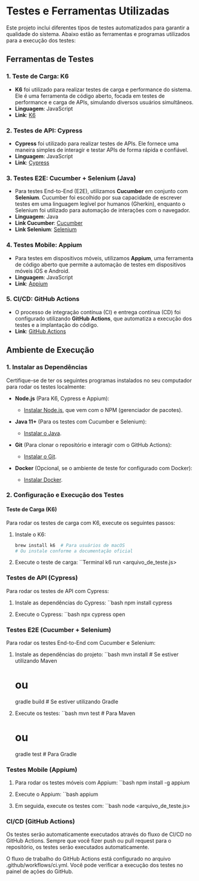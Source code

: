 # Testes e Ferramentas Utilizadas

Este projeto inclui diferentes tipos de testes automatizados para garantir a qualidade do sistema. Abaixo estão as ferramentas e programas utilizados para a execução dos testes:

## Ferramentas de Testes

### 1. **Teste de Carga: K6**
- **K6** foi utilizado para realizar testes de carga e performance do sistema. Ele é uma ferramenta de código aberto, focada em testes de performance e carga de APIs, simulando diversos usuários simultâneos.
- **Linguagem**: JavaScript
- **Link**: [K6](https://k6.io/)

### 2. **Testes de API: Cypress**
- **Cypress** foi utilizado para realizar testes de APIs. Ele fornece uma maneira simples de interagir e testar APIs de forma rápida e confiável.
- **Linguagem**: JavaScript
- **Link**: [Cypress](https://www.cypress.io/)

### 3. **Testes E2E: Cucumber + Selenium (Java)**
- Para testes End-to-End (E2E), utilizamos **Cucumber** em conjunto com **Selenium**. Cucumber foi escolhido por sua capacidade de escrever testes em uma linguagem legível por humanos (Gherkin), enquanto o Selenium foi utilizado para automação de interações com o navegador.
- **Linguagem**: Java
- **Link Cucumber**: [Cucumber](https://cucumber.io/)
- **Link Selenium**: [Selenium](https://www.selenium.dev/)

### 4. **Testes Mobile: Appium**
- Para testes em dispositivos móveis, utilizamos **Appium**, uma ferramenta de código aberto que permite a automação de testes em dispositivos móveis iOS e Android.
- **Linguagem**: JavaScript
- **Link**: [Appium](https://appium.io/)

### 5. **CI/CD: GitHub Actions**
- O processo de integração contínua (CI) e entrega contínua (CD) foi configurado utilizando **GitHub Actions**, que automatiza a execução dos testes e a implantação do código.
- **Link**: [GitHub Actions](https://docs.github.com/en/actions)

## Ambiente de Execução

### 1. Instalar as Dependências

Certifique-se de ter os seguintes programas instalados no seu computador para rodar os testes localmente:

- **Node.js** (Para K6, Cypress e Appium):
    - [Instalar Node.js](https://nodejs.org/), que vem com o NPM (gerenciador de pacotes).
  
- **Java 11+** (Para os testes com Cucumber e Selenium):
    - [Instalar o Java](https://adoptopenjdk.net/).

- **Git** (Para clonar o repositório e interagir com o GitHub Actions):
    - [Instalar o Git](https://git-scm.com/).

- **Docker** (Opcional, se o ambiente de teste for configurado com Docker):
    - [Instalar Docker](https://www.docker.com/get-started).

### 2. Configuração e Execução dos Testes

#### Teste de Carga (K6)
Para rodar os testes de carga com K6, execute os seguintes passos:

1. Instale o K6:
   ```bash
   brew install k6  # Para usuários de macOS
   # Ou instale conforme a documentação oficial
2. Execute o teste de carga:
   ``Terminal
   k6 run <arquivo_de_teste.js>

### Testes de API (Cypress)
Para rodar os testes de API com Cypress:

1. Instale as dependências do Cypress:
   ``bash
   npm install cypress

2. Execute o Cypress:
   ``bash
   npx cypress open

### Testes E2E (Cucumber + Selenium)
Para rodar os testes End-to-End com Cucumber e Selenium:

1. Instale as dependências do projeto:
   ``bash
   mvn install  # Se estiver utilizando Maven
   # ou
   gradle build  # Se estiver utilizando Gradle

2. Execute os testes:
   ``bash
   mvn test  # Para Maven
   # ou
   gradle test  # Para Gradle

### Testes Mobile (Appium)
1. Para rodar os testes móveis com Appium:
   ``bash
   npm install -g appium

2. Execute o Appium:
   ``bash
   appium
   
3. Em seguida, execute os testes com:
   ``bash
   node <arquivo_de_teste.js>

### CI/CD (GitHub Actions)
Os testes serão automaticamente executados através do fluxo de CI/CD no GitHub Actions. Sempre que você fizer push ou pull request para o repositório, os testes serão executados automaticamente.

O fluxo de trabalho do GitHub Actions está configurado no arquivo .github/workflows/ci.yml. Você pode verificar a execução dos testes no painel de ações do GitHub.

